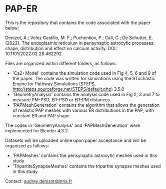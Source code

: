 # PAP-ER
This is the repository that contains the code associated with the paper below:

Denizot, A.; Veloz Castillo, M. F.; Puchenkov, P.; Cali, C.; De Schutter, E. (2022). The endoplasmic reticulum in perisynaptic astrocytic processes: shape, distribution and effect on calcium activity. DOI: 10.1101/2022.02.28.482292

Files are organized within different folders, as follows:
- 'Ca2+Model' contains the simulation code used in Fig 4, 5, 6 and 9 of the paper. The code was written for simulations using the STochastic Engine for Pathway Simulations (STEPS, http://steps.sourceforge.net/STEPS/default.php) 3.5.0
- 'GeometryAnalysis' contains the analysis code used in Fig 2, 3 and 7 to measure PM-PSD, ER-PSD or ER-PM distances
- 'PAPMeshGeneration' contains the algorithm that allows the generation of realistic PAP meshes with various ER distributions in the PAP, with constant ER and PAP shape

The codes in 'GeometryAnalysis' and 'PAPMeshGeneration' were implemented for Blender 4.3.2. 

Datasets will be uploaded online upon paper acceptance and will be organized as follows:
- 'PAPMeshes' contains the perisynaptic astrocytic meshes used in this study
- 'TripartiteSynapseMeshes' contains the tripartite synapse meshes used in this study

Contact:
audrey.denizot@inria.fr
